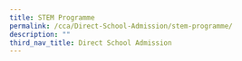 ```yaml
---
title: STEM Programme
permalink: /cca/Direct-School-Admission/stem-programme/
description: ""
third_nav_title: Direct School Admission
---
```

